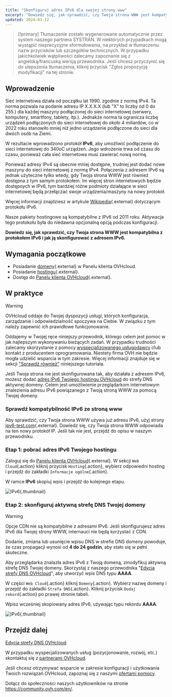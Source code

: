 ```yaml
---
title: "Skonfiguruj adres IPv6 dla swojej strony www"
excerpt: "Dowiedz się, jak sprawdzić, czy Twoja strona WWW jest kompatybilna z adresem IPv6"
updated: 2024-03-12
---
```


> [!primary]
> Tłumaczenie zostało wygenerowane automatycznie przez system naszego partnera SYSTRAN. W niektórych przypadkach mogą wystąpić nieprecyzyjne sformułowania, na przykład w tłumaczeniu nazw przycisków lub szczegółów technicznych. W przypadku jakichkolwiek wątpliwości zalecamy zapoznanie się z angielską/francuską wersją przewodnika. Jeśli chcesz przyczynić się do ulepszenia tłumaczenia, kliknij przycisk "Zgłoś propozycję modyfikacji" na tej stronie.
>

## Wprowadzenie

Sieć internetowa działa od początku lat 1990. zgodnie z normą IPv4. Ta norma pozwala na podanie adresu IP X.X.X.X (lub "X" to liczby od 0 do 255.) dla każdej maszyny podłączonej do sieci internetowej (serwery, komputery, smartfony, tablety, itp.). Jednakże norma ta ogranicza liczbę urządzeń podłączonych do sieci internetowej do około 4 miliardów, co w 2022 roku stanowiło mniej niż jedno urządzenie podłączone do sieci dla dwóch osób na Ziemi.

W rezultacie wprowadzono protokół **IPv6**, aby umożliwić podłączenie do sieci internetowej do 340oC urządzeń. Jego wdrożenie trwa od czasu do czasu, ponieważ cała sieć internetowa musi zawierać nową normę. 

Ponieważ adresy IPv4 są obecnie mniej dostępne, trudniej jest dodać nowe maszyny do sieci internetowej z normą IPv4. Połączenia z adresem IPv6 są jednak użyteczne tylko wtedy, gdy Twoja strona WWW jest również dostępna z tym samym protokołem. Im więcej stron internetowych będzie dostępnych w IPv6, tym bardziej różne podmioty działające w sieci internetowej będą przełączać swoje urządzenia/maszyny na nowy protokół.

Więcej informacji znajdziesz w artykule [Wikipedia](https://pl.wikipedia.org/wiki/IPv6){.external} dotyczącym protokołu IPv6.

Nasze pakiety hostingowe są kompatybilne z IPv6 od 2011 roku. Aktywacja tego protokołu była do niedawna opcjonalną opcją podczas konfiguracji. 

**Dowiedz się, jak sprawdzić, czy Twoja strona WWW jest kompatybilna z protokołem IPv6 i jak ją skonfigurować z adresem IPv6.**

## Wymagania początkowe

- Posiadanie [domeny](domains.){.external} w Panelu klienta OVHcloud.
- Posiadanie [hostingu](hosting.){.external}.
- Dostęp do [Panelu klienta OVHcloud](manager.){.external}.

## W praktyce

> [!warning]
>
> OVHcloud oddaje do Twojej dyspozycji usługi, których konfiguracja, zarządzanie i odpowiedzialność spoczywa na Ciebie. W związku z tym należy zapewnić ich prawidłowe funkcjonowanie.
> 
> Oddajemy w Twojej ręce niniejszy przewodnik, którego celem jest pomoc w jak najlepszym wykonywaniu bieżących zadań. W przypadku trudności zalecamy skorzystanie z pomocy [wyspecjalizowanego usługodawcy](partner.) i/lub kontakt z producentem oprogramowania. Niestety firma OVH nie będzie mogła udzielić wsparcia w tym zakresie. Więcej informacji znajduje się w sekcji ["Sprawdź również"](configure_ipv6_#go-further.) niniejszego tutoriala.
> 

Jeśli Twoja strona nie jest skonfigurowana tak, aby działała z adresem IPv6, możesz dodać [adres IPv6 Twojego hostingu OVHcloud](clusters_and_shared_hosting_IP1.) do strefy DNS aktywnej domeny. Celem jest umożliwienie przeglądarkom internetowym znalezienia adresu IPv6 powiązanego z Twoją stroną WWW za pomocą Twojej domeny.

### Sprawdź kompatybilność IPv6 ze stroną www

Aby sprawdzić, czy Twoja strona WWW używa już adresu IPv6, użyj strony [ipv6-test.com](https://ipv6-test.com/validate.php){.external}. Dowiedz się, czy Twoja strona WWW odpowiada na ten nowy protokół IP. Jeśli tak nie jest, przejdź do opisu w naszym przewodniku.

### Etap 1: pobrać adres IPv6 Twojego hostingu

Zaloguj się do [Panelu klienta OVHcloud](manager.){.external}. W sekcji `Web Cloud`{.action} kliknij przycisk `Hosting`{.action}, wybierz odpowiedni hosting i przejdź do zakładki `Informacje ogólne`{.action}.

W ramce **IPv6** skopiuj wpis i przejdź do kolejnego etapu.

![IPv6](find-ipv6.png){.thumbnail}

### Etap 2: skonfiguruj aktywną strefę DNS Twojej domeny

> [!warning]
>
> Opcje CDN nie są kompatybilne z adresami IPv6. Jeśli skonfigurujesz adres IPv6 dla Twojej strony WWW, internauci nie będą korzystać z CDN.
>
> Dodanie, zmiana lub usunięcie wpisu DNS w strefie DNS domeny powoduje, że czas propagacji wynosi od **4 do 24 godzin**, aby stało się w pełni skuteczne.
>

Aby przeglądarka znalazła adres IPv6 z Twoją domeną, zmodyfikuj aktywną strefę DNS Twojej domeny. Skorzystaj z naszego przewodnika "[Edycja strefy DNS OVHcloud](dns_zone_edit#modyfikacja-strefy-dns-ovhcloud.)", aby utworzyć wpis DNS typu **AAAA**.

W części `Web Cloud`{.action} kliknij `Domeny`{.action}. Wybierz nazwę domeny i przejdź do zakładki `Strefa DNS`{.action}. Kliknij przycisk `Dodaj rekord`{.action} po prawej stronie tabeli. 

Wpisz wcześniej skopiowany adres IPv6, używając typu rekordu **AAAA**.

![IPv6](add-dns-zone-entry-aaaa.png){.thumbnail}

## Przejdź dalej <a name="go-further"></a>

[Edycja strefy DNS OVHcloud](dns_zone_edit#modyfikacja-strefy-dns-ovhcloud.)

W przypadku wyspecjalizowanych usług (pozycjonowanie, rozwój, etc.) skontaktuj się z [partnerami OVHcloud](partner.).

Jeśli chcesz otrzymywać wsparcie w zakresie konfiguracji i użytkowania Twoich rozwiązań OVHcloud, zapoznaj się z naszymi [ofertami pomocy](support.).

Dołącz do społeczności naszych użytkowników na stronie <https://community.ovh.com/en/>. 